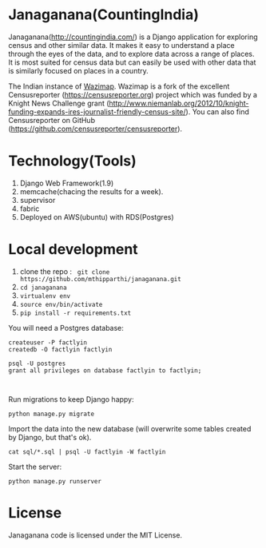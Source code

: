 # Janaganana(CountingIndia)

Janaganana(http://countingindia.com/) is a Django application for exploring census and other similar data. It makes it easy to understand a place through the eyes of the data, and to explore data across a range of places. It is most suited for census data but can easily be used with other data that is similarly focused on places in a country.

The Indian instance of [Wazimap](https://github.com/Code4SA/wazimap). Wazimap is a fork of the excellent Censusreporter (https://censusreporter.org) project which was funded by a
Knight News Challenge grant (http://www.niemanlab.org/2012/10/knight-funding-expands-ires-journalist-friendly-census-site/).
You can also find Censusreporter on GitHub (https://github.com/censusreporter/censusreporter).

# Technology(Tools)

1. Django Web Framework(1.9)
2. memcache(chacing the results for a week).
3. supervisor
4. fabric
5. Deployed on AWS(ubuntu) with RDS(Postgres)


# Local development

1. clone the repo : `` git clone https://github.com/mthipparthi/janaganana.git``
2. ``cd janaganana``
3. ``virtualenv env``
4. ``source env/bin/activate``
3. ``pip install -r requirements.txt``

You will need a Postgres database:


```
createuser -P factlyin
createdb -O factlyin factlyin

psql -U postgres
grant all privileges on database factlyin to factlyin;



```

Run migrations to keep Django happy:
```
python manage.py migrate
```

Import the data into the new database (will overwrite some tables created by Django, but that's ok).
```
cat sql/*.sql | psql -U factlyin -W factlyin
```

Start the server:
```
python manage.py runserver
```


# License

Janaganana code is licensed under the MIT License.
